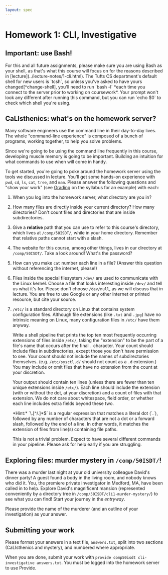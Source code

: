 ```yaml
---
layout: spec
---
```


# Homework 1: CLI, Investigative

## Important: use Bash!
<div class="primer-spec-callout danger" markdown="1">
For this and all future assignments, please make sure you are using Bash as
your shell, as that's what this course will focus on for the reasons described
in [lecture](../lecture-notes/1-cli.html). The Tufts CS department's default
shell for new users is `tcsh`, so unless you've asked to have yours
changed[^change-shell], you'll need to run `bash -l` *each time you connect to
the server prior to working on coursework*. Your prompt won't look any
different after running this command, but you can run `echo $0` to check which
shell you're using.

[^change-shell]: On most Linux systems, you can use the `chsh` command to
    change your own shell, but this method doesn't work on the Tufts homework
    servers. This is because they don't store user account information
    (including each account's shell) locally, but rather in a centrally-managed
    database of students and staff, which only the department administrators
    can modify. To change your default shell to bash, write an email to
    [staff@eecs.tufts.edu](mailto:staff@eecs.tufts.edu).
</div>

## CaLIsthenics: what's on the homework server?

Many software engineers use the command line in their day-to-day lives. The
whole "command-line experience" is composed of a bunch of programs, working
together, to help you solve problems.

Since we're going to be using the command line frequently in this course,
developing muscle memory is going to be important. Building an intuition for
what commands to use when will come in handy.

To get started, you're going to poke around the homework server using the tools
we discussed in lecture. You'll get some hands-on experience with `pwd`, `cd`,
`ls`, `cat`, `tree`, and `man`. Please answer the following questions and "show
your work" (see [Grading](https://www.cs.tufts.edu/comp/50ISDT/#grading) on the
syllabus for an example) with each:

1. When you log into the homework server, what directory are you in?
2. How many files are directly inside your current directory? How many
   directories? Don't count files and directories that are inside
   subdirectories.
3. Give a **relative** path that you can use to refer to this course's
   directory, which lives at `/comp/50ISDT/`, while in your home directory.
   Remember that relative paths cannot start with a slash.
4. The website for this course, among other things, lives in our directory at
   `/comp/50ISDT/`. Take a look around! What's the password?
5. How can you make `cat` number each line in a file? (Answer this question
   without referencing the internet, please!)
6. Files inside the special filesystem `/dev/` are used to communicate with the
   Linux kernel. Choose a file that looks interesting inside `/dev/` and tell
   us what it's for. Please don't choose `/dev/null`, as we will discuss that
   in lecture. You are free to use Google or any other internet or printed
   resource, but cite your source.
7. `/etc/` is a standard directory on Linux that contains system configuration
   files. Although file extensions (like `.txt` and `.jpg`) have no intrinsic
   meaning on Linux, many configuration files in `/etc/` have them anyway.

   Write a shell pipeline that prints the top ten most frequently occurring
   extensions of files inside `/etc/`, taking the "extension" to be the part of
   a file's name that occurs after the final `.` character. Your count should
   include files in subdirectories, except those you don't have permission to
   see. Your count should not include the names of subdirectories themselves.
   (e.g. `/etc/sysctl.d/` should not count as a `.d` extension.) You may
   include or omit files that have no extension from the count at your
   discretion.

   Your output should contain ten lines (unless there are fewer than ten unique
   extensions inside `/etc/`). Each line should include the extension (with or
   without the dot, at your discretion) and a count of files with that
   extension. We do not care about whitespace, field order, or whether each
   line includes extra fields beyond these two.

   <div class="primer-spec-callout info" markdown="1">
   *Hint:* `\.[^/.]*$` is a regular expression that matches a literal dot
   (`.`), followed by any number of characters that are not a dot or a forward
   slash, followed by the end of a line. In other words, it matches the
   extension of files from line(s) containing file paths.
   </div>

   This is not a trivial problem. Expect to have several different commands in
   your pipeline. Please ask for help early if you are struggling.

## Exploring files: murder mystery in `/comp/50ISDT/`!

There was a murder last night at your old university colleague David's dinner
party! A guest found a body in the living room, and nobody knows who did it.
You, the premiere private investigator in Medford, MA, have been called in to
help. Explore David's magnificent mansion (represented conveniently by a
directory tree in `/comp/50ISDT/cli1-murder-mystery/`) to see what you can
find! Start your journey in the *entryway*.

Please provide the name of the murderer (and an outline of your investigation)
as your answer.

## Submitting your work

Please format your answers in a text file, `answers.txt`, split into two
sections (CaLIsthenics and mystery), and numbered where appropriate.

When you are done, submit your work with `provide comp50isdt
cli-investigative answers.txt`. You must be logged into the homework server to
use Provide.
